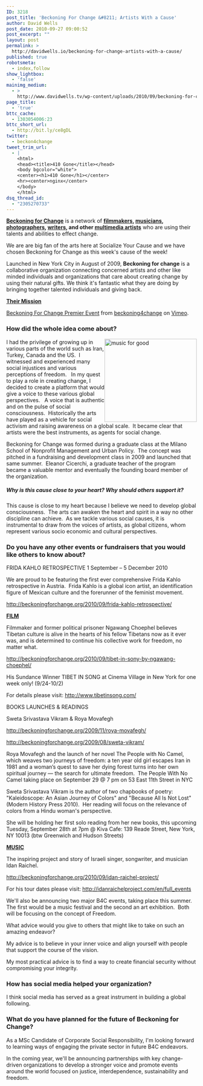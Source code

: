 ```yaml
---
ID: 3218
post_title: 'Beckoning For Change &#8211; Artists With a Cause'
author: David Wells
post_date: 2010-09-27 09:00:52
post_excerpt: ""
layout: post
permalink: >
  http://davidwells.io/beckoning-for-change-artists-with-a-cause/
published: true
robotsmeta:
  - index,follow
show_lightbox:
  - 'false'
mainimg_medium:
  - >
    http://www.davidwells.tv/wp-content/uploads/2010/09/beckoning-for-change.png
page_title:
  - 'true'
bttc_cache:
  - 1303054006:23
bttc_short_url:
  - http://bit.ly/ce8gDL
twitter:
  - beckon4change
tweet_trim_url:
  - |
    <html>
    <head><title>410 Gone</title></head>
    <body bgcolor="white">
    <center><h1>410 Gone</h1></center>
    <hr><center>nginx</center>
    </body>
    </html>
dsq_thread_id:
  - "2305270733"
---
```

<a href="http://beckoningforchange.org"><strong>Beckoning for Change</strong></a> is a network of <a href="http://beckoningforchange.org/category/artists/filmmakers-artists/"><strong>filmmakers</strong></a><strong>, </strong><a href="http://beckoningforchange.org/category/artists/musicians/"><strong>musicians</strong></a><strong>, </strong><a href="http://beckoningforchange.org/category/artists/photographers/"><strong>photographers</strong></a><strong>, </strong><a href="http://beckoningforchange.org/category/artists/writers/"><strong>writers</strong></a><strong>, and other </strong><a href="http://beckoningforchange.org/category/artists/multimedia-artists/"><strong>multimedia artists</strong></a> who are using their talents and abilities to effect change.

We are are big fan of the arts here at Socialize Your Cause and we have chosen Beckoning for Change as this week's cause of the week!

Launched in New York City in August of 2009, <strong>Beckoning for change</strong> is a collaborative organization connecting concerned artists and other like minded individuals and organizations that care about creating change by using their natural gifts. We think it's fantastic what they are doing by bringing together talented individuals and giving back.

<span style="text-decoration: underline;"><strong>Their Mission</strong></span>

<a href="http://vimeo.com/7676047">Beckoning For Change Premier Event</a> from <a href="http://vimeo.com/user2469639">beckoning4change</a> on <a href="http://vimeo.com">Vimeo</a>.
<h3>How did the whole idea come about?</h3>
<a href="http://www.davidwells.tv/wp-content/uploads/2010/09/musicforgood.png"><img style="margin: 0px; display: inline; border: 0px;" title="music for good" src="http://www.davidwells.tv/wp-content/uploads/2010/09/musicforgood_thumb.png" border="0" alt="music for good" width="244" height="219" align="right" /></a> I had the privilege of growing up in various parts of the world such as Iran, Turkey, Canada and the US.  I witnessed and experienced many social injustices and various perceptions of freedom.   In my quest to play a role in creating change, I decided to create a platform that would give a voice to these various global perspectives.   A voice that is authentic and on the pulse of social consciousness.  Historically the arts have played as a vehicle for social activism and raising awareness on a global scale.  It became clear that artists were the best instruments, as agents for social change.

Beckoning for Change was formed during a graduate class at the Milano School of Nonprofit Management and Urban Policy.  The concept was pitched in a fundraising and development class in 2009 and launched that same summer.  Eleanor Cicerchi, a graduate teacher of the program became a valuable mentor and eventually the founding board member of the organization.
<!--more-->
<h5><strong>Why is this cause close to your heart? Why should others support it? </strong></h5>
This cause is close to my heart because I believe we need to develop global consciousness.  The arts can awaken the heart and spirit in a way no other discipline can achieve.  As we tackle various social causes, it is instrumental to draw from the voices of artists, as global citizens, whom represent various socio economic and cultural perspectives.
<h3>Do you have any other events or fundraisers that you would like others to know about?</h3>
FRIDA KAHLO RETROSPECTIVE 1 September – 5 December 2010

We are proud to be featuring the first ever comprehensive Frida Kahlo retrospective in Austria.  Frida Kahlo is a global icon artist, an identification figure of Mexican culture and the forerunner of the feminist movement.

<a href="http://beckoningforchange.org/2010/09/frida-kahlo-retrospective/">http://beckoningforchange.org/2010/09/frida-kahlo-retrospective/</a>

<span style="text-decoration: underline;"><strong>FILM</strong></span>

Filmmaker and former political prisoner Ngawang Choephel believes Tibetan culture is alive in the hearts of his fellow Tibetans now as it ever was, and is determined to continue his collective work for freedom, no matter what.

<a href="http://beckoningforchange.org/2010/09/tibet-in-sony-by-ngawang-choephel/">http://beckoningforchange.org/2010/09/tibet-in-sony-by-ngawang-choephel/</a>

His Sundance Winner TIBET IN SONG at Cinema Village in New York for one week only! (9/24-10/2)

For details please visit: <a href="http://www.tibetinsong.com/">http://www.tibetinsong.com/</a>

BOOKS LAUNCHES &amp; READINGS

Sweta Srivastava Vikram &amp; Roya Movafegh

<a href="http://beckoningforchange.org/2009/11/roya-movafegh/">http://beckoningforchange.org/2009/11/roya-movafegh/</a>

<a href="http://beckoningforchange.org/2009/08/sweta-vikram/">http://beckoningforchange.org/2009/08/sweta-vikram/</a>

Roya Movafegh and the launch of her novel The People with No Camel, which weaves two journeys of freedom: a ten year old girl escapes Iran in 1981 and a woman’s quest to save her dying forest turns into her own spiritual journey — the search for ultimate freedom.  The People With No Camel taking place on September 29 @ 7 pm on 53 East 11th Street in NYC

Sweta Srivastava Vikram is the author of two chapbooks of poetry: "Kaleidoscope: An Asian Journey of Colors" and "Because All Is Not Lost" (Modern History Press 2010).  Her reading will focus on the relevance of colors from a Hindu woman's perspective.

She will be holding her first solo reading from her new books, this upcoming Tuesday, September 28th at 7pm @ Kiva Cafe: 139 Reade Street, New York, NY 10013 (btw Greenwich and Hudson Streets)

<strong><span style="text-decoration: underline;">MUSIC</span></strong>

The inspiring project and story of Israeli singer, songwriter, and musician Idan Raichel.

<a href="http://beckoningforchange.org/2010/09/idan-raichel-project/">http://beckoningforchange.org/2010/09/idan-raichel-project/</a>

For his tour dates please visit: <a href="http://idanraichelproject.com/en/full_events">http://idanraichelproject.com/en/full_events</a>

We'll also be announcing two major B4C events, taking place this summer.  The first would be a music festival and the second an art exhibition.  Both will be focusing on the concept of Freedom.

What advice would you give to others that might like to take on such an amazing endeavor?

My advice is to believe in your inner voice and align yourself with people that support the course of the vision.

My most practical advice is to find a way to create financial security without compromising your integrity.
<h3>How has social media helped your organization?</h3>
I think social media has served as a great instrument in building a global following.
<h3>What do you have planned for the future of Beckoning for Change?</h3>
As a MSc Candidate of Corporate Social Responsibility, I'm looking forward to learning ways of engaging the private sector in future B4C endeavors.

In the coming year, we'll be announcing partnerships with key change-driven organizations to develop a stronger voice and promote events around the world focused on justice, interdependence, sustainability and freedom.